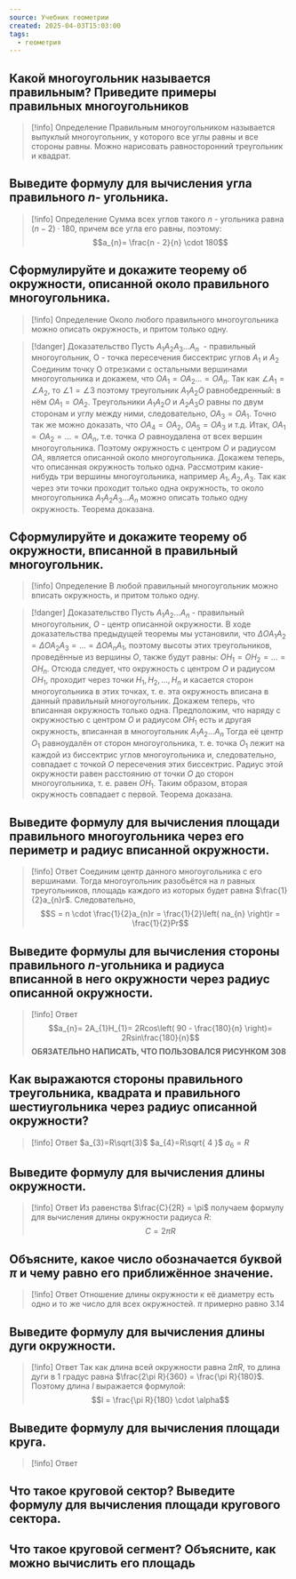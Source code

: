 ```yaml
---
source: Учебник геометрии
created: 2025-04-03T15:03:00
tags:
  - геометрия
---
```

## Какой многоугольник называется правильным? Приведите примеры правильных многоугольников

> [!info] Определение
> Правильным многоугольником называется выпуклый многоугольник, у которого все углы равны и все стороны равны. Можно нарисовать равносторонний треугольник и квадрат.
> 

## Выведите формулу для вычисления угла правильного $n$- угольника. 

> [!info] Определение
> Сумма всех углов такого $n$ - угольника равна $\left( n - 2 \right)\cdot 180$, причем все угла его равны, поэтому:
> $$a_{n}= \frac{n - 2}{n} \cdot 180$$

## Сформулируйте и докажите теорему об окружности, описанной около правильного многоугольника.

> [!info] Определение
>  Около любого правильного многоугольника можно описать окружность, и притом только одну.

> [!danger] Доказательство
> Пусть $A_{1}A_{2}A_{3}...A_{n}$  - правильный многоугольник, О - точка пересечения биссектрис углов $A_{1}$ и $A_{2}$
> Соединим точку О отрезками с остальными вершинами многоугольника и докажем, что $OA_{1}= OA_{2}...=OA_{n}$. Так как $\angle A_{1}=\angle A_{2}$, то $\angle 1=\angle 3$
> поэтому треугольник $A_{1}A_{2}O$ равнобедренный: в нём $OA_{1}=OA_{2}$. Треугольники $A_{1}A_{2}O$ и $A_{2}A_{3}O$ равны по двум сторонам и углу между ними, следовательно, $OA_{3} =OA_{1}$. Точно так же можно доказать, что $OA_{4}=OA_{2}$, $OA_{5}=OA_{3}$ и т.д.
> Итак, $OA_{1}=OA_{2}=...=OA_{n}$, т.е. точка $О$ равноудалена от всех вершин многоугольника. Поэтому окружность с центром $О$ и радиусом $ОА$, является описанной около многоугольника.
> Докажем теперь, что описанная окружность только одна. Рассмотрим какие-нибудь три вершины многоугольника, например $A_{1},A_{2},A_{3}$. Так как через эти точки проходит только одна окружность, то около многоугольника $A_{1}A_{2}A_{3}\dots A_{n}$ можно описать только одну окружность. Теорема доказана.

## Сформулируйте и докажите теорему об окружности, вписанной в правильный многоугольник.

> [!info] Определение
> B любой правильный многоугольник можно вписать окружность, и притом только одну.

> [!danger] Доказательство
> Пусть $A_{1}A_{2}...A_{n}$ - правильный многоугольник, $О$ - центр описанной окружности. В ходе доказательства предыдущей теоремы мы установили, что $\Delta OA_{1}A_{2} =\Delta OA_{2}A_{3} = ...=\Delta OA_{n}A_{1}$, поэтому высоты этих треугольников, проведённые из вершины $О$, также будут равны: $OH_{1}=OH_{2}=...= OH_{n}$. Отсюда следует, что окружность с центром $О$ и радиусом $ОН_{1}$, проходит через точки $H_{1},H_{2}, ..., H_{n}$ и касается сторон многоугольника в этих точках, т. е. эта окружность вписана в данный правильный многоугольник.
> Докажем теперь, что вписанная окружность только одна.
> Предположим, что наряду с окружностью с центром $О$ и радиусом $ОН_{1}$ есть и другая окружность, вписанная в многоугольник $A_{1}A_{2}...A_{n}$ Тогда её центр $О_{1}$ равноудалён от сторон многоугольника, т. е. точка $О_{1}$ лежит на каждой из биссектрис углов многоугольника и, следовательно, совпадает с точкой $О$ пересечения этих биссектрис. Радиус этой окружности равен расстоянию от точки $O$ до сторон многоугольника, т. е. равен $ОН_{1}$. Таким образом, вторая окружность совпадает с первой. Теорема доказана.

## Выведите формулу для вычисления площади правильного многоугольника через его периметр и радиус вписанной окружности.

> [!info] Ответ
> Соединим центр данного многоугольника с его вершинами. Тогда многоугольник разобьётся на $n$ равных треугольников, площадь каждого из которых будет равна $\frac{1}{2}a_{n}r$. Следовательно, $$S = n \cdot \frac{1}{2}a_{n}r = \frac{1}{2}\left( na_{n} \right)r = \frac{1}{2}Pr$$

## Выведите формулы для вычисления стороны правильного $n$-угольника и радиуса вписанной в него окружности через радиус описанной окружности.

> [!info] Ответ
> $$a_{n}= 2A_{1}H_{1}= 2Rcos\left( 90 - \frac{180}{n} \right)= 2Rsin\frac{180}{n}$$
> **ОБЯЗАТЕЛЬНО НАПИСАТЬ, ЧТО ПОЛЬЗОВАЛСЯ РИСУНКОМ 308**

## Как выражаются стороны правильного треугольника, квадрата и правильного шестиугольника через радиус описанной окружности?

>[!info] Ответ
>$a_{3}=R\sqrt{3}$
>$a_{4}=R\sqrt{ 4 }$
>$a_{6}=R$

## Выведите формулу для вычисления длины окружности.

>[!info] Ответ
> Из равенства $\frac{C}{2R} = \pi$ получаем формулу для вычисления длины окружности радиуса $R$:
> $$C=2\pi R$$

## Объясните, какое число обозначается буквой $\pi$ и чему равно его приближённое значение.

>[!info] Ответ
>Отношение длины окружности к её диаметру есть одно и то же число для всех окружностей. $\pi$ примерно равно 3.14

## Выведите формулу для вычисления длины дуги окружности.

>[!info] Ответ
>Так как длина всей окружности равна $2\pi R$, то длина дуги в 1 градус равна $\frac{2\pi R}{360} = \frac{\pi R}{180}$. Поэтому длина $l$ выражается формулой: $$l = \frac{\pi R}{180} \cdot \alpha$$

## Выведите формулу для вычисления площади круга.
>[!info] Ответ
>

## Что такое круговой сектор? Выведите формулу для вычисления площади кругового сектора.

## Что такое круговой сегмент? Объясните, как можно вычислить его площадь